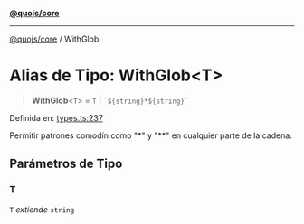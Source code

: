 [**@quojs/core**](../README.md)

***

[@quojs/core](../README.md) / WithGlob

# Alias de Tipo: WithGlob\<T\>

> **WithGlob**\<`T`\> = `T` \| `` `${string}*${string}` ``

Definida en: [types.ts:237](https://github.com/quojs/quojs/blob/77e60321cd9a639207281caa83e9258935b2bfc1/packages/core/src/types.ts#L237)

Permitir patrones comodín como "*" y "**" en cualquier parte de la cadena.

## Parámetros de Tipo

### T

`T` *extiende* `string`
